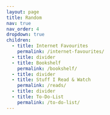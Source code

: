 ```yaml
---
layout: page
title: Random
nav: true
nav_order: 4
dropdown: true
children:
  - title: Internet Favourites
    permalink: /internet-favourites/
  - title: divider
  - title: Bookshelf
    permalink: /bookshelf/
  - title: divider
  - title: Stuff I Read & Watch
    permalink: /reads/
  - title: divider
  - title: To-Do-List
    permalink: /to-do-list/
---
```

